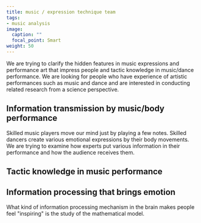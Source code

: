 ```yaml
---
title: music / expression technique team
tags:
- music analysis
image:
  caption: ""
  focal_point: Smart
weight: 50
---
```


We are trying to clarify the hidden features in music expressions and performance art that impress people and tactic knowledge in music/dance performance. We are looking for people who have experience of artistic performances such as music and dance and are interested in conducting related research from a science perspective.

## Information transmission by music/body performance

Skilled music players move our mind just by playing a few notes. Skilled dancers create various emotional expressions by their body movements. We are trying to examine how experts put various information in their performance and how the audience receives them.

## Tactic knowledge in music performance


## Information processing that brings emotion

What kind of information processing mechanism in the brain makes people feel "inspiring" is the study of the mathematical model.

